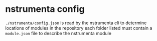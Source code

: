 # nstrumenta config

`./nstrumenta/config.json` is read by the nstrumenta cli to determine locations of modules in the repository
each folder listed must contain a `module.json` file to describe the nstrumenta module
